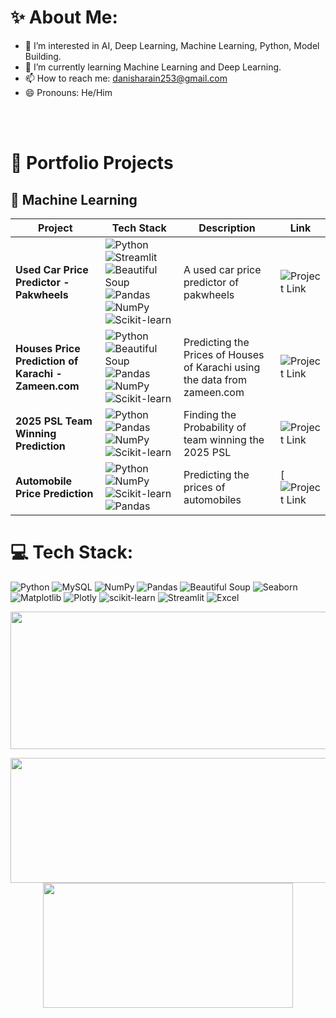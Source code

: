 <!-- <h1 align="center">Hello 👋 Myself Danish Karim<h1/> -->

   
  
# ✨ About Me: 
- 👀 I’m interested in AI, Deep Learning, Machine Learning, Python, Model Building.
- 🌱 I’m currently learning Machine Learning and Deep Learning.
- 📫 How to reach me: danisharain253@gmail.com
- 😄 Pronouns: He/Him  



<br></br>

# 🚀 Portfolio Projects

## 🤖 Machine Learning
| Project | Tech Stack | Description | Link |
|---------|------------|-------------|-----------|
| **Used Car Price Predictor - Pakwheels** | ![Python](https://img.shields.io/badge/Python-3776AB?logo=python&logoColor=white) ![Streamlit](https://img.shields.io/badge/Streamlit-%23FF4B4B.svg?style=for-the-badge&logo=Streamlit&logoColor=white) ![Beautiful Soup](https://img.shields.io/badge/Beautiful%20Soup-%234EAA25.svg?style=for-the-badge&logoColor=white) ![Pandas](https://img.shields.io/badge/Pandas-150458?logo=pandas&logoColor=white) ![NumPy](https://img.shields.io/badge/NumPy-013243?logo=numpy&logoColor=white) ![Scikit-learn](https://img.shields.io/badge/scikit--learn-F7931E?logo=scikit-learn&logoColor=white) | A used car price predictor of pakwheels | ![Project Link](//https://lnkd.in/dgTG_p63) |
| **Houses Price Prediction of Karachi - Zameen.com** | ![Python](https://img.shields.io/badge/Python-3776AB?logo=python&logoColor=white) ![Beautiful Soup](https://img.shields.io/badge/Beautiful%20Soup-%234EAA25.svg?style=for-the-badge&logoColor=white) ![Pandas](https://img.shields.io/badge/Pandas-150458?logo=pandas&logoColor=white) ![NumPy](https://img.shields.io/badge/NumPy-013243?logo=numpy&logoColor=white) ![Scikit-learn](https://img.shields.io/badge/scikit--learn-F7931E?logo=scikit-learn&logoColor=white) | Predicting the Prices of Houses of Karachi using the data from zameen.com | ![Project Link](https://github.com/danisharain12/Price-Prediction-of-Karachi-Houses/blob/main/Houses_Price_Prediction_of_Karachi.ipynb) |
| **2025 PSL Team Winning Prediction** | ![Python](https://img.shields.io/badge/Python-3776AB?logo=python&logoColor=white) ![Pandas](https://img.shields.io/badge/Pandas-150458?logo=pandas&logoColor=white) ![NumPy](https://img.shields.io/badge/NumPy-013243?logo=numpy&logoColor=white) ![Scikit-learn](https://img.shields.io/badge/scikit--learn-F7931E?logo=scikit-learn&logoColor=white) | Finding the Probability of team winning the 2025 PSL | ![Project Link](https://github.com/danisharain12/Machine-Learning-Projects/tree/main/PSL%202025%20Winner%20Prediction) |
| **Automobile Price Prediction** | ![Python](https://img.shields.io/badge/Python-3776AB?logo=python&logoColor=white) ![NumPy](https://img.shields.io/badge/NumPy-013243?logo=numpy&logoColor=white) ![Scikit-learn](https://img.shields.io/badge/scikit--learn-F7931E?logo=scikit-learn&logoColor=white) ![Pandas](https://img.shields.io/badge/Pandas-150458?logo=pandas&logoColor=white)  | Predicting the prices of automobiles | [![Project Link](https://github.com/danisharain12/Machine-Learning-Projects/tree/main/Automobile%20Price%20Prediction) |


# 💻 Tech Stack:

![Python](https://img.shields.io/badge/python-3670A0?style=for-the-badge&logo=python&logoColor=ffdd54)
![MySQL](https://img.shields.io/badge/mysql-%2300000f.svg?style=for-the-badge&logo=mysql&logoColor=white)
![NumPy](https://img.shields.io/badge/NumPy-%23013243.svg?style=for-the-badge&logo=numpy&logoColor=white)
![Pandas](https://img.shields.io/badge/Pandas-%23150458.svg?style=for-the-badge&logo=pandas&logoColor=white)
![Beautiful Soup](https://img.shields.io/badge/Beautiful%20Soup-%234EAA25.svg?style=for-the-badge&logoColor=white)
![Seaborn](https://img.shields.io/badge/Seaborn-%2343B02A.svg?style=for-the-badge&logoColor=white)
![Matplotlib](https://img.shields.io/badge/Matplotlib-%23F37626.svg?style=for-the-badge&logo=matplotlib&logoColor=white)
![Plotly](https://img.shields.io/badge/Plotly-%233F4F75.svg?style=for-the-badge&logo=plotly&logoColor=white)
![scikit-learn](https://img.shields.io/badge/scikit--learn-%23F7931E.svg?style=for-the-badge&logo=scikit-learn&logoColor=white)
![Streamlit](https://img.shields.io/badge/Streamlit-%23FF4B4B.svg?style=for-the-badge&logo=Streamlit&logoColor=white)
![Excel](https://img.shields.io/badge/Excel-217346?style=for-the-badge&logo=Microsoft-Excel&logoColor=green)

<!--- ### 🔝 Top Contributed Repo ![](https://github-contributor-stats.vercel.app/api?username=danisharain12&limit=5&theme=dark&combine_all_yearly_contributions=true) <br></br> ---> <p align="center"> <img width="800" height="220" src="https://streak-stats.demolab.com?user=danisharain12&theme=highcontrast&hide_border=true&border_radius=5&card_width=800"> </p> 
<p align="center"> <img width="600" height="200" src="https://github-readme-stats.vercel.app/api?username=danisharain12&show_icons=true&theme=vision-friendly-dark"> <img width="400" height="200" src="https://github-readme-stats.vercel.app/api/top-langs/?username=danisharain12&size_weight=0.5&count_weight=0.3&layout=compact&theme=vision-friendly-dark"> </p>

